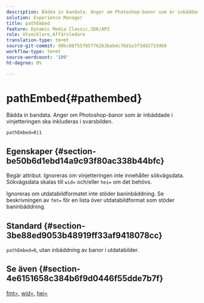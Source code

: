 ```yaml
---
description: Bädda in bandata. Anger om Photoshop-banor som är inbäddade i vinjetteringen ska inkluderas i svarsbilden.
solution: Experience Manager
title: pathEmbed
feature: Dynamic Media Classic,SDK/API
role: Utvecklare,Affärsledare
translation-type: tm+mt
source-git-commit: d0bc88f55f857762b3bab4c76d1e3f3dd2733d60
workflow-type: tm+mt
source-wordcount: '109'
ht-degree: 0%

---
```



# pathEmbed{#pathembed}

Bädda in bandata. Anger om Photoshop-banor som är inbäddade i vinjetteringen ska inkluderas i svarsbilden.

`pathEmbed=0|1`

## Egenskaper {#section-be50b6d1ebd14a9c93f80ac338b44bfc}

Begär attribut. Ignoreras om vinjetteringen inte innehåller sökvägsdata. Sökvägsdata skalas till `wid=` och/eller `hei=` om det behövs.

Ignoreras om utdatabildformatet inte stöder baninbäddning. Se beskrivningen av `fmt=` för en lista över utdatabildformat som stöder baninbäddning.

## Standard {#section-3be88ed9053b48919ff33af9418078cc}

`pathEmbed=0`, utan inbäddning av banor i utdatabilder.

## Se även {#section-4e6151658c384b6f9d0446f55dde7b7f}

[fmt=](../../../../../ir-api/http-protocol/image-rendering-api-ref/c-ir-http-protocol-ref/c-ir-http-protocol-command-reference/r-ir-fmt.md#reference-4c743f67d56b47c5b774fcc900ff758c),  [wid=](../../../../../ir-api/http-protocol/image-rendering-api-ref/c-ir-http-protocol-ref/c-ir-http-protocol-command-reference/r-ir-wid.md#reference-b7e691b0624941168c94b2749ae233ec),  [hei=](../../../../../ir-api/http-protocol/image-rendering-api-ref/c-ir-http-protocol-ref/c-ir-http-protocol-command-reference/r-ir-hei.md#reference-1c08f60365a94417a39867c09cac5478)
